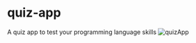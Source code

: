 # quiz-app
A quiz app to test your programming language skills
![quizApp](https://github.com/JohnnyLouisTech/quiz-app/assets/29494723/1c53a70a-ccb8-4519-aacd-78ced681fb4e)
